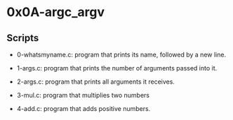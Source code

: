 # 0x0A-argc_argv

## Scripts

- 0-whatsmyname.c:
	program that prints its name, followed by a new line.

- 1-args.c:
	program that prints the number of arguments passed into it.

- 2-args.c:
	program that prints all arguments it receives.

- 3-mul.c:
	 program that multiplies two numbers

- 4-add.c:
	program that adds positive numbers.
